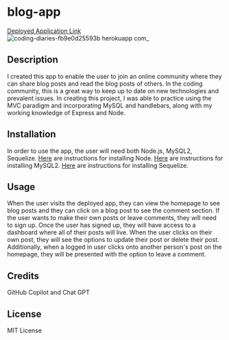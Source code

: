 # blog-app
[Deployed Application Link](https://coding-diaries-fb9e0d25593b.herokuapp.com/)
![coding-diaries-fb9e0d25593b herokuapp com_](https://github.com/ecbrudner/note-taker/assets/148579054/11575714-f224-4cd6-be45-ce2dc41f18b3)

## Description

I created this app to enable the user to join an online community where they can share blog posts and read the blog posts of others. In the coding community, this is a great way to keep up to date on new technologies and prevalent issues. In creating this project, I was able to practice using the MVC paradigm and incorporating MySQL and handlebars, along with my working knowledge of Express and Node.

## Installation

In order to use the app, the user will need both Node.js, MySQL2, Sequelize. [Here](https://nodejs.org/en/learn/getting-started/how-to-install-nodejs) are instructions for installing Node. [Here](https://coding-boot-camp.github.io/full-stack/mysql/mysql-installation-guide) are instructions for installing MySQL2. [Here](https://www.npmjs.com/package/sequelize) are instructions for installing Sequelize.

## Usage

When the user visits the deployed app, they can view the homepage to see blog posts and they can click on a blog post to see the comment section. If the user wants to make their own posts or leave comments, they will need to sign up. Once the user has signed up, they will have access to a dashboard where all of their posts will live. When the user clicks on their own post, they will see the options to update their post or delete their post. Additionally, when a logged in user clicks onto another person's post on the homepage, they will be presented with the option to leave a comment.

## Credits

GitHub Copilot and Chat GPT

## License

MIT License
